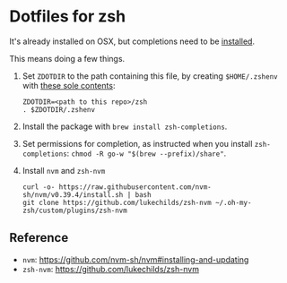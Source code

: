 # Dotfiles for zsh

It's already installed on OSX, but completions need to be
[installed](https://stackoverflow.com/a/62060648/112682).

This means doing a few things.

1. Set `ZDOTDIR` to the path containing this file, by creating `$HOME/.zshenv`
   with [these sole
   contents](https://www.reddit.com/r/zsh/comments/3ubrdr/proper_way_to_set_zdotdir/):

    ```
    ZDOTDIR=<path to this repo>/zsh
    . $ZDOTDIR/.zshenv
    ```

2. Install the package with `brew install zsh-completions`.

3. Set permissions for completion, as instructed when you install
   `zsh-completions`: `chmod -R go-w "$(brew --prefix)/share"`.

4. Install `nvm` and `zsh-nvm`

    ```
    curl -o- https://raw.githubusercontent.com/nvm-sh/nvm/v0.39.4/install.sh | bash
    git clone https://github.com/lukechilds/zsh-nvm ~/.oh-my-zsh/custom/plugins/zsh-nvm
    ```

## Reference

* `nvm`: <https://github.com/nvm-sh/nvm#installing-and-updating>
* `zsh-nvm`: <https://github.com/lukechilds/zsh-nvm>

